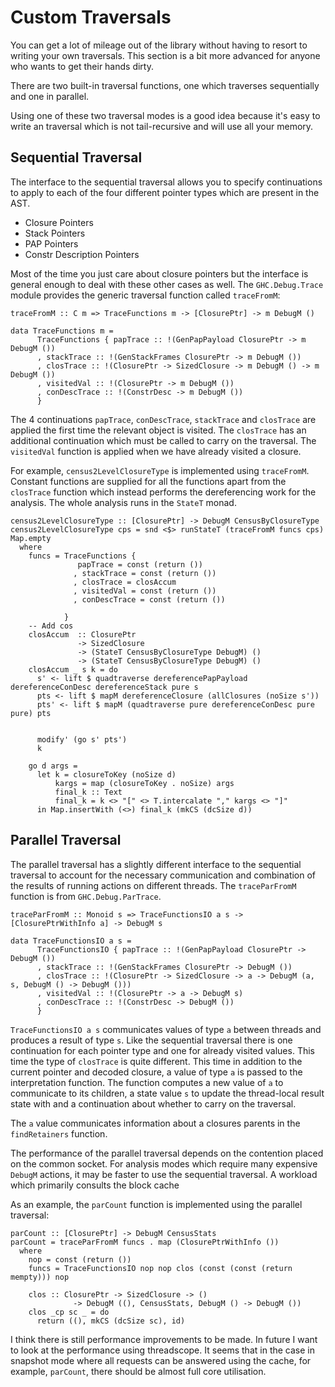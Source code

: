 # Custom Traversals

You can get a lot of mileage out of the library without having to resort to writing
your own traversals. This section is a bit more advanced for anyone who wants to
get their hands dirty.

There are two built-in traversal functions, one which traverses sequentially
and one in parallel.

Using one of these two traversal modes is a good idea because it's easy to
write an traversal which is not tail-recursive and will use all your memory.

## Sequential Traversal

The interface to the sequential traversal allows you to specify continuations
to apply to each of the four different pointer types which are present in the AST.

* Closure Pointers
* Stack Pointers
* PAP Pointers
* Constr Description Pointers

Most of the time you just care about closure pointers but the interface is general
enough to deal with these other cases as well. The `GHC.Debug.Trace` module provides
the generic traversal function called `traceFromM`:

```
traceFromM :: C m => TraceFunctions m -> [ClosurePtr] -> m DebugM ()

data TraceFunctions m =
      TraceFunctions { papTrace :: !(GenPapPayload ClosurePtr -> m DebugM ())
      , stackTrace :: !(GenStackFrames ClosurePtr -> m DebugM ())
      , closTrace :: !(ClosurePtr -> SizedClosure -> m DebugM () -> m DebugM ())
      , visitedVal :: !(ClosurePtr -> m DebugM ())
      , conDescTrace :: !(ConstrDesc -> m DebugM ())
      }
```

The 4 continuations `papTrace`, `conDescTrace`, `stackTrace` and `closTrace` are
applied the first time the relevant object is visited. The `closTrace` has an
additional continuation which must be called to carry on the traversal.
The `visitedVal` function is applied when we have already visited a closure.

For example, `census2LevelClosureType` is implemented using `traceFromM`.
Constant functions are supplied for all the functions apart from the `closTrace` function
which instead performs the dereferencing work for the analysis. The whole analysis
runs in the `StateT` monad.

```
census2LevelClosureType :: [ClosurePtr] -> DebugM CensusByClosureType
census2LevelClosureType cps = snd <$> runStateT (traceFromM funcs cps) Map.empty
  where
    funcs = TraceFunctions {
               papTrace = const (return ())
              , stackTrace = const (return ())
              , closTrace = closAccum
              , visitedVal = const (return ())
              , conDescTrace = const (return ())

            }
    -- Add cos
    closAccum  :: ClosurePtr
               -> SizedClosure
               -> (StateT CensusByClosureType DebugM) ()
               -> (StateT CensusByClosureType DebugM) ()
    closAccum _ s k = do
      s' <- lift $ quadtraverse dereferencePapPayload dereferenceConDesc dereferenceStack pure s
      pts <- lift $ mapM dereferenceClosure (allClosures (noSize s'))
      pts' <- lift $ mapM (quadtraverse pure dereferenceConDesc pure pure) pts


      modify' (go s' pts')
      k

    go d args =
      let k = closureToKey (noSize d)
          kargs = map (closureToKey . noSize) args
          final_k :: Text
          final_k = k <> "[" <> T.intercalate "," kargs <> "]"
      in Map.insertWith (<>) final_k (mkCS (dcSize d))

```

## Parallel Traversal

The parallel traversal has a slightly different interface to the sequential traversal
to account for the necessary communication and combination of the results of
running actions on different threads. The `traceParFromM` function is from `GHC.Debug.ParTrace`.

```
traceParFromM :: Monoid s => TraceFunctionsIO a s -> [ClosurePtrWithInfo a] -> DebugM s

data TraceFunctionsIO a s =
      TraceFunctionsIO { papTrace :: !(GenPapPayload ClosurePtr -> DebugM ())
      , stackTrace :: !(GenStackFrames ClosurePtr -> DebugM ())
      , closTrace :: !(ClosurePtr -> SizedClosure -> a -> DebugM (a, s, DebugM () -> DebugM ()))
      , visitedVal :: !(ClosurePtr -> a -> DebugM s)
      , conDescTrace :: !(ConstrDesc -> DebugM ())
      }
```

`TraceFunctionsIO a s` communicates values of type `a` between threads and produces
a result of type `s`.
Like the sequential traversal there is one continuation for each pointer type
and one for already visited values. This time the type of `closTrace` is quite
different. This time in addition to the current pointer and decoded closure, a
value of type `a` is passed to the interpretation function. The function computes
a new value of `a` to communicate to its children, a state value `s` to update the
thread-local result state with and a continuation about whether to carry on the traversal.

The `a` value communicates information about a closures parents in the `findRetainers`
function.


The performance of the parallel traversal depends on the contention placed on the
common socket. For analysis modes which require many expensive `DebugM` actions, it
may be faster to use the sequential traversal. A workload which primarily consults the
block cache

As an example, the `parCount` function is implemented using the parallel traversal:

```
parCount :: [ClosurePtr] -> DebugM CensusStats
parCount = traceParFromM funcs . map (ClosurePtrWithInfo ())
  where
    nop = const (return ())
    funcs = TraceFunctionsIO nop nop clos (const (const (return mempty))) nop

    clos :: ClosurePtr -> SizedClosure -> ()
              -> DebugM ((), CensusStats, DebugM () -> DebugM ())
    clos _cp sc _ = do
      return ((), mkCS (dcSize sc), id)
```

I think there is still performance improvements to be made. In future I want to look
at the performance using threadscope. It seems that in the case in snapshot mode where all requests can
be answered using the cache, for example, `parCount`, there should be almost full core utilisation.
